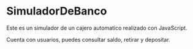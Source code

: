# SimuladorDeBanco
Este es un simulador de un cajero automatico realizado con JavaScript.

Cuenta con usuarios, puedes consultar saldo, retirar y depositar.
